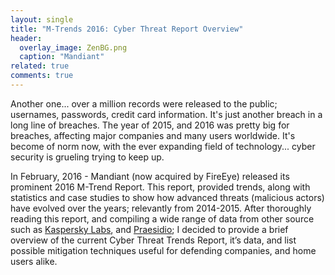 ```yaml
---
layout: single
title: "M-Trends 2016: Cyber Threat Report Overview"
header:
  overlay_image: ZenBG.png
  caption: "Mandiant"
related: true
comments: true
---
```


Another one... over a million records were released to the public; usernames, passwords, credit card information. It's just another breach in a long line of breaches. The year of 2015, and 2016 was pretty big for breaches, affecting major companies and many users worldwide. It's become of norm now, with the ever expanding field of technology... cyber security is grueling trying to keep up.

In February, 2016 - Mandiant (now acquired by FireEye) released its prominent 2016 M-Trend Report. This report, provided trends, along with statistics and case studies to show how advanced threats (malicious actors) have evolved over the years; relevantly from 2014-2015. After thoroughly reading this report, and compiling a wide range of data from other source such as [Kaspersky Labs]( http://usa.kaspersky.com/), and [Praesidio]( https://www.defensestorm.com/); I decided to provide a brief overview of the current Cyber Threat Trends Report, it’s data, and list possible mitigation techniques useful for defending companies, and home users alike.

